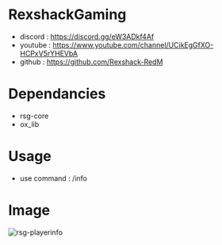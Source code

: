 # RexshackGaming
- discord : https://discord.gg/eW3ADkf4Af
- youtube : https://www.youtube.com/channel/UCikEgGfXO-HCPxV5rYHEVbA
- github : https://github.com/Rexshack-RedM

# Dependancies
- rsg-core
- ox_lib

# Usage
- use command : /info

# Image
![rsg-playerinfo](https://github.com/Rexshack-RedM/rsg-playerinfo/assets/76662933/4c1e8b27-39ab-46c2-ba89-0650ec272308)
